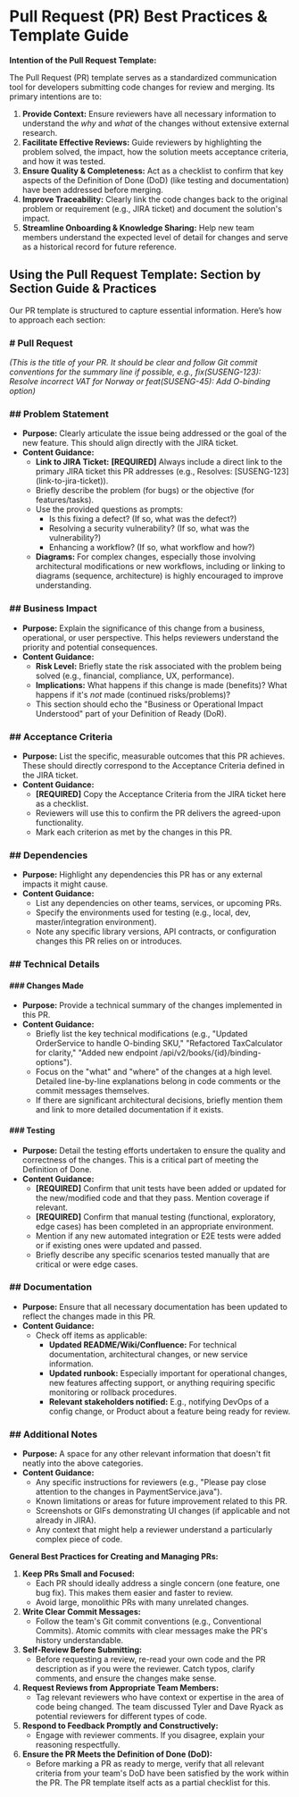 # **Pull Request (PR) Best Practices & Template Guide**

**Intention of the Pull Request Template:**

The Pull Request (PR) template serves as a standardized communication tool for developers submitting code changes for review and merging. Its primary intentions are to:

1. **Provide Context:** Ensure reviewers have all necessary information to understand the *why* and *what* of the changes without extensive external research.
2. **Facilitate Effective Reviews:** Guide reviewers by highlighting the problem solved, the impact, how the solution meets acceptance criteria, and how it was tested.
3. **Ensure Quality & Completeness:** Act as a checklist to confirm that key aspects of the Definition of Done (DoD) (like testing and documentation) have been addressed before merging.
4. **Improve Traceability:** Clearly link the code changes back to the original problem or requirement (e.g., JIRA ticket) and document the solution's impact.
5. **Streamline Onboarding & Knowledge Sharing:** Help new team members understand the expected level of detail for changes and serve as a historical record for future reference.

## Using the Pull Request Template: Section by Section Guide & Practices

Our PR template is structured to capture essential information. Here’s how to approach each section:

### **\# Pull Request**

*(This is the title of your PR. It should be clear and follow Git commit conventions for the summary line if possible, e.g., fix(SUSENG-123): Resolve incorrect VAT for Norway or feat(SUSENG-45): Add O-binding option)*

### **\#\# Problem Statement**

* **Purpose:** Clearly articulate the issue being addressed or the goal of the new feature. This should align directly with the JIRA ticket.
* **Content Guidance:**
  * **Link to JIRA Ticket:** **\[REQUIRED\]** Always include a direct link to the primary JIRA ticket this PR addresses (e.g., Resolves: \[SUSENG-123\](link-to-jira-ticket)).
  * Briefly describe the problem (for bugs) or the objective (for features/tasks).
  * Use the provided questions as prompts:
    * Is this fixing a defect? (If so, what was the defect?)
    * Resolving a security vulnerability? (If so, what was the vulnerability?)
    * Enhancing a workflow? (If so, what workflow and how?)
  * **Diagrams:** For complex changes, especially those involving architectural modifications or new workflows, including or linking to diagrams (sequence, architecture) is highly encouraged to improve understanding.

### **\#\# Business Impact**

* **Purpose:** Explain the significance of this change from a business, operational, or user perspective. This helps reviewers understand the priority and potential consequences.
* **Content Guidance:**
  * **Risk Level:** Briefly state the risk associated with the problem being solved (e.g., financial, compliance, UX, performance).
  * **Implications:** What happens if this change is made (benefits)? What happens if it's *not* made (continued risks/problems)?
  * This section should echo the "Business or Operational Impact Understood" part of your Definition of Ready (DoR).

### **\#\# Acceptance Criteria**

* **Purpose:** List the specific, measurable outcomes that this PR achieves. These should directly correspond to the Acceptance Criteria defined in the JIRA ticket.
* **Content Guidance:**
  * **\[REQUIRED\]** Copy the Acceptance Criteria from the JIRA ticket here as a checklist.
  * Reviewers will use this to confirm the PR delivers the agreed-upon functionality.
  * Mark each criterion as met by the changes in this PR.

### **\#\# Dependencies**

* **Purpose:** Highlight any dependencies this PR has or any external impacts it might cause.
* **Content Guidance:**
  * List any dependencies on other teams, services, or upcoming PRs.
  * Specify the environments used for testing (e.g., local, dev, master/integration environment).
  * Note any specific library versions, API contracts, or configuration changes this PR relies on or introduces.

### **\#\# Technical Details**

#### **\#\#\# Changes Made**

* **Purpose:** Provide a technical summary of the changes implemented in this PR.
* **Content Guidance:**
  * Briefly list the key technical modifications (e.g., "Updated OrderService to handle O-binding SKU," "Refactored TaxCalculator for clarity," "Added new endpoint /api/v2/books/{id}/binding-options").
  * Focus on the "what" and "where" of the changes at a high level. Detailed line-by-line explanations belong in code comments or the commit messages themselves.
  * If there are significant architectural decisions, briefly mention them and link to more detailed documentation if it exists.

#### **\#\#\# Testing**

* **Purpose:** Detail the testing efforts undertaken to ensure the quality and correctness of the changes. This is a critical part of meeting the Definition of Done.
* **Content Guidance:**
  * **\[REQUIRED\]** Confirm that unit tests have been added or updated for the new/modified code and that they pass. Mention coverage if relevant.
  * **\[REQUIRED\]** Confirm that manual testing (functional, exploratory, edge cases) has been completed in an appropriate environment.
  * Mention if any new automated integration or E2E tests were added or if existing ones were updated and passed.
  * Briefly describe any specific scenarios tested manually that are critical or were edge cases.

### **\#\# Documentation**

* **Purpose:** Ensure that all necessary documentation has been updated to reflect the changes made in this PR.
* **Content Guidance:**
  * Check off items as applicable:
    * **Updated README/Wiki/Confluence:** For technical documentation, architectural changes, or new service information.
    * **Updated runbook:** Especially important for operational changes, new features affecting support, or anything requiring specific monitoring or rollback procedures.
    * **Relevant stakeholders notified:** E.g., notifying DevOps of a config change, or Product about a feature being ready for review.

### **\#\# Additional Notes**

* **Purpose:** A space for any other relevant information that doesn't fit neatly into the above categories.
* **Content Guidance:**
  * Any specific instructions for reviewers (e.g., "Please pay close attention to the changes in PaymentService.java").
  * Known limitations or areas for future improvement related to this PR.
  * Screenshots or GIFs demonstrating UI changes (if applicable and not already in JIRA).
  * Any context that might help a reviewer understand a particularly complex piece of code.

**General Best Practices for Creating and Managing PRs:**

1. **Keep PRs Small and Focused:**
   * Each PR should ideally address a single concern (one feature, one bug fix). This makes them easier and faster to review.
   * Avoid large, monolithic PRs with many unrelated changes.
2. **Write Clear Commit Messages:**
   * Follow the team's Git commit conventions (e.g., Conventional Commits). Atomic commits with clear messages make the PR's history understandable.
3. **Self-Review Before Submitting:**
   * Before requesting a review, re-read your own code and the PR description as if you were the reviewer. Catch typos, clarify comments, and ensure the changes make sense.
4. **Request Reviews from Appropriate Team Members:**
   * Tag relevant reviewers who have context or expertise in the area of code being changed. The team discussed Tyler and Dave Ryack as potential reviewers for different types of code.
5. **Respond to Feedback Promptly and Constructively:**
   * Engage with reviewer comments. If you disagree, explain your reasoning respectfully.
6. **Ensure the PR Meets the Definition of Done (DoD):**
   * Before marking a PR as ready to merge, verify that all relevant criteria from your team's DoD have been satisfied by the work within the PR. The PR template itself acts as a partial checklist for this.

